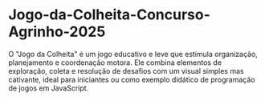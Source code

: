 # Jogo-da-Colheita-Concurso-Agrinho-2025
O "Jogo da Colheita" é um jogo educativo e leve que estimula organização, planejamento e coordenação motora. Ele combina elementos de exploração, coleta e resolução de desafios com um visual simples mas cativante, ideal para iniciantes ou como exemplo didático de programação de jogos em JavaScript.
